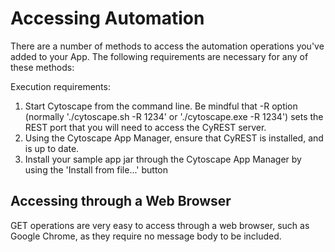 # Accessing Automation

There are a number of methods to access the automation operations you've added to your App. The following requirements are necessary for any of these methods:

Execution requirements:

1. Start Cytoscape from the command line. Be mindful that -R option (normally './cytoscape.sh -R 1234' or 
     './cytoscape.exe -R 1234') sets the REST port that you will need to access the CyREST server.
2. Using the Cytoscape App Manager, ensure that CyREST is installed, and is up to date.
3. Install your sample app jar through the Cytoscape App Manager by using the 'Install from file...' button

## Accessing through a Web Browser

GET operations are very easy to access through a web browser, such as Google Chrome, as they require no message body to be included.

